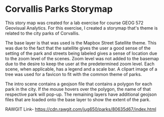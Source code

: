 # Corvallis Parks Storymap

This story map was created for a lab exercise for course GEOG 572 Geovisual Analytics. For this exercise, I created a storymap that's theme is related to the city parks of Corvallis. 

The base layer is that was used is the Mapbox Street Satellite theme. This was due to the fact that the satellite gives the user a good sense of the setting of the park and streets being labeled gives a sense of location due to the zoom level of the scenes. Zoom level was not added to the basemap due to the desire to keep the user at the predetermined zoom level. Each scene, when applicable, has a legend and a scale bar. A clipart image of a tree was used for a favicon to fit with the common theme of parks.

The intro scene contains a geojson file that contains a polygon for each park in the city. If the mouse hovers over the polygon, the name of that respective park will pop-up.  The remaining layers have additional geojson files that are loaded onto the base layer to show the extent of the park.

RAWGIT Link- https://cdn.rawgit.com/jug650/parks/80635d67/index.html
